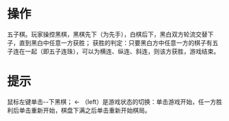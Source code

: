 # 操作

五子棋。玩家操控黑棋，黑棋先下（为先手），白棋后下，黑白双方轮流交替下子，直到黑白中任意一方获胜；
获胜的判定：只要黑白方中任意一方的棋子有五子连在一起（即五子连珠），可以为横连、纵连、斜连，则该方获胜，游戏结束。
# 提示

鼠标左键单击--下黑棋；
← （left）是游戏状态的切换：单击游戏开始，任一方胜利后单击重新开始，棋盘下满之后单击重新开始棋局。
